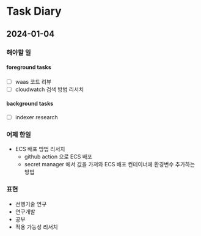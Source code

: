# Task Diary

## 2024-01-04

### 해야할 일

#### foreground tasks
- [ ] waas 코드 리뷰
- [ ] cloudwatch 검색 방법 리서치

#### background tasks
- [ ] indexer research


### 어제 한일
- ECS 배포 방법 리서치
  - github action 으로 ECS 배포
  - secret manager 에서 값을 가져와 ECS 배포 컨테이너에 환경변수 추가하는 방법

### 표현  
- 선행기술 연구
- 연구개발
- 공부
- 적용 가능성 리서치
